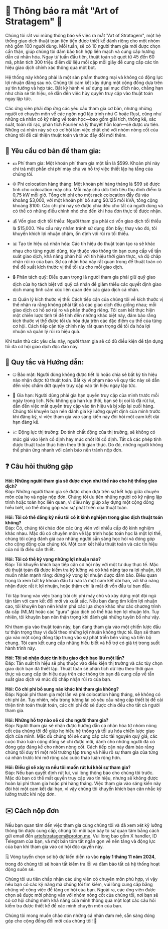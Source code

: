 # 🌟 Thông báo ra mắt "Art of Stratagem" 🌟

Chúng tôi rất vui mừng thông báo về việc ra mắt "Art of Stratagem", một hệ thống giao dịch thuật toán tiên tiến được thiết kế dành riêng cho một nhóm nhỏ gồm 100 người dùng. Mỗi tuần, sẽ có 10 người tham gia mới được chọn cẩn thận, giúp chúng tôi đảm bảo tích hợp liền mạch và cung cấp hướng dẫn cá nhân hóa. Ngay từ tuần đầu tiên, thuật toán sẽ quét từ 45 đến 60 mã, phân tích 300 triệu điểm dữ liệu mỗi cặp mỗi giây để cung cấp các tín hiệu giao dịch chính xác thông qua một bot.

Hệ thống này không phải là một sản phẩm thương mại và không có động lực lợi nhuận đằng sau nó. Chúng tôi cam kết xây dựng một cộng đồng dựa trên sự tin tưởng và hợp tác. Bất kỳ hành vi sử dụng sai mục đích nào, chẳng hạn như chia sẻ tín hiệu, sẽ dẫn đến việc hủy quyền truy cập vào thuật toán ngay lập tức.

Các ứng viên phải đáp ứng các yêu cầu tham gia cơ bản, nhưng những người có chuyên môn về các ngôn ngữ lập trình như C hoặc Rust, cũng như những cá nhân có kỹ năng về toán học—bao gồm giải tích, thống kê, xác suất, toán rời rạc, phân tích Fourier và lý thuyết hỗn loạn—sẽ được ưu tiên. Những cá nhân này sẽ có cơ hội làm việc chặt chẽ với nhóm nòng cốt của chúng tôi để cải thiện thuật toán và thúc đẩy đổi mới thêm.

## 📝 Yêu cầu cơ bản để tham gia:

- 💵 Phí tham gia: Một khoản phí tham gia một lần là $599. Khoản phí này chi trả một phần chi phí máy chủ và hỗ trợ việc thiết lập hạ tầng của chúng tôi.
  
- 🌐 Phí colocation hàng tháng: Một khoản phí hàng tháng là $99 sẽ được tính cho colocation máy chủ. Mỗi máy chủ ước tính tiêu thụ đỉnh điểm là 0,75 kW mỗi giờ. Tổng chi phí cho một rack colocation đầy đủ vào khoảng $3,000, với một khoản phí bổ sung $0.125 mỗi kVA, tổng cộng khoảng $100. Các chi phí này sẽ được chia đều cho tất cả người dùng và có thể có những điều chỉnh nhỏ cho đến khi hóa đơn thực tế được nhận.

- 💰 Vốn giao dịch tối thiểu: Người tham gia phải có vốn giao dịch tối thiểu là $15,000. Yêu cầu này nhằm tránh sử dụng đòn bẩy; thay vào đó, tôi khuyến khích lợi nhuận chậm, ổn định với rủi ro tối thiểu.

- 📊 Tạo tín hiệu cá nhân hóa: Các tín hiệu do thuật toán tạo ra sẽ khác nhau cho từng người dùng, tùy thuộc vào thông tin bạn cung cấp về tần suất giao dịch, khả năng phản hồi với tín hiệu thời gian thực, và độ chấp nhận rủi ro của bạn. Sự cá nhân hóa này rất quan trọng để thuật toán có thể đề xuất kích thước vị thế tối ưu cho mỗi giao dịch.

- 🔒 Phân tách quỹ: Điều quan trọng là người tham gia phải giữ quỹ giao dịch của họ tách biệt với quỹ cá nhân để giảm thiểu các quyết định giao dịch mang tính cảm xúc liên quan đến các giao dịch cá nhân.

- ⚖️ Quản lý kích thước vị thế: Cách tiếp cận của chúng tôi về kích thước vị thế nhận ra rằng không phải tất cả các giao dịch đều giống nhau; mỗi giao dịch có hồ sơ rủi ro và phần thưởng riêng. Tôi cam kết thực hiện một chiến lược tinh tế để tính đến những khác biệt này, đảm bảo rằng kích thước vị thế được tối ưu hóa dựa trên các đặc điểm cụ thể của từng cơ hội. Cách tiếp cận tùy chỉnh này rất quan trọng để tối đa hóa lợi nhuận và quản lý rủi ro hiệu quả.

Khi tuân thủ các yêu cầu này, người tham gia sẽ có đủ điều kiện để tận dụng tối đa cơ hội giao dịch độc đáo này.

## 📜 Quy tắc và Hướng dẫn:

- 🤐 Bảo mật: Người dùng không được tiết lộ hoặc chia sẻ bất kỳ tín hiệu nào nhận được từ thuật toán. Bất kỳ vi phạm nào về quy tắc này sẽ dẫn đến việc chấm dứt quyền truy cập vào tín hiệu ngay lập tức.

- 🔄 Gia hạn: Người dùng phải gia hạn quyền truy cập của mình trước mỗi ngày trong lịch. Nếu không gia hạn kịp thời, bạn sẽ bị coi là đã rút lui, dẫn đến việc mất quyền truy cập vào tín hiệu và bị xếp lại cuối hàng. Chúng tôi khuyên bạn nên đánh giá kỹ lưỡng quyết định của mình trước khi đăng ký, vì việc tham gia vào sáng kiến này đòi hỏi một cam kết dài hạn đáng kể.

- 📈 Động lực thị trường: Do tính chất động của thị trường, sẽ không có mức giá vào lệnh cố định hay mức chốt lời cố định. Tất cả các phép tính được thuật toán thực hiện theo thời gian thực. Do đó, những người không thể phản ứng nhanh với cảnh báo nên tránh nộp đơn.

## ❓ Câu hỏi thường gặp

**Hỏi: Những người tham gia sẽ được chọn như thế nào cho hệ thống giao dịch?**  
Đáp: Những người tham gia sẽ được chọn dựa trên sự kết hợp giữa chuyên môn của họ và ngày nộp đơn. Chúng tôi ưu tiên những người có kỹ năng lập trình hoặc toán học liên quan, vì điều này giúp xây dựng một cộng đồng hiểu biết, có thể đóng góp vào sự phát triển của thuật toán.

**Hỏi: Tôi có thể đăng ký nếu tôi có ít kinh nghiệm trong giao dịch thuật toán không?**  
Đáp: Có, chúng tôi chào đón các ứng viên với nhiều cấp độ kinh nghiệm khác nhau. Mặc dù có chuyên môn về lập trình hoặc toán học là một lợi thế, chúng tôi cũng đánh giá cao những người sẵn sàng học hỏi và đóng góp cho cộng đồng của chúng tôi. Một cam kết hiểu thuật toán và các tín hiệu của nó là điều cần thiết.

**Hỏi: Tôi có thể kỳ vọng những lợi nhuận nào?**  
Đáp: Tôi khuyến khích bạn tiếp cận cơ hội này với một tư duy thực tế. Mặc dù thuật toán đã được kiểm tra kỹ lưỡng và có khả năng tạo ra lợi nhuận, tôi muốn nhấn mạnh rằng: đừng kỳ vọng lợi nhuận được đảm bảo. Điều quan trọng là xem bất kỳ khoản đầu tư nào là một cam kết dài hạn, với khả năng nhận được rất ít lợi nhuận, hoặc thậm chí là mất đi vốn đầu tư ban đầu.

Tôi tập trung vào việc trang trải chi phí máy chủ và xây dựng một đội ngũ tận tâm với cam kết đổi mới và xuất sắc. Nếu bạn đang tìm kiếm lợi nhuận cao, tôi khuyên bạn nên khám phá các lựa chọn khác như các chương trình đa cấp (MLM) hoặc các "guru" giao dịch có thể hứa hẹn lợi nhuận lớn. Tuy nhiên, tôi khuyên bạn nên thận trọng khi đánh giá những tuyên bố như vậy.

Khi tham gia vào thuật toán này, bạn đang tham gia vào một chiến lược đầu tư thận trọng thay vì đuổi theo những lợi nhuận không thực tế. Bạn sẽ tham gia vào một cộng đồng tập trung vào sự phát triển bền vững và tiến bộ chung. Tôi cam kết cung cấp những hiểu biết và hỗ trợ có giá trị trong suốt hành trình này.

**Hỏi: Tôi sẽ nhận được tín hiệu giao dịch bao lâu một lần?**  
Đáp: Tần suất tín hiệu sẽ phụ thuộc vào điều kiện thị trường và các tùy chọn giao dịch bạn đã thiết lập. Thuật toán sẽ phân tích dữ liệu theo thời gian thực và cung cấp tín hiệu dựa trên các thông tin bạn đã cung cấp về tần suất giao dịch và mức độ chấp nhận rủi ro của bạn.

**Hỏi: Có chi phí bổ sung nào khác khi tham gia không?**  
Đáp: Ngoài phí tham gia một lần và phí colocation hàng tháng, sẽ không có chi phí ẩn. Tuy nhiên, nếu trong tương lai có yêu cầu nâng cấp thiết bị để cải thiện tính toán thuật toán, các chi phí đó sẽ được chia đều cho tất cả người tham gia.

**Hỏi: Những hỗ trợ nào sẽ có cho người tham gia?**  
Đáp: Người tham gia sẽ nhận được hướng dẫn cá nhân hóa từ nhóm nòng cốt của chúng tôi để giúp họ hiểu hệ thống và tối ưu hóa chiến lược giao dịch của mình. Mặc dù chúng tôi sẽ cung cấp các tài nguyên quý giá, các cuộc thảo luận cộng đồng sẽ chỉ được mời, dành cho những người đã có đóng góp đáng kể cho nhóm nòng cốt. Cách tiếp cận này đảm bảo rằng chúng tôi duy trì một môi trường tập trung và hiểu rõ sự tham gia của từng cá nhân trước khi mở rộng các cuộc thảo luận rộng hơn.

**Hỏi: Điều gì sẽ xảy ra nếu tôi muốn rút lui khỏi sự tham gia?**  
Đáp: Nếu bạn quyết định rút lui, vui lòng thông báo cho chúng tôi trước. Mặc dù bạn có thể mất quyền truy cập vào tín hiệu, nhưng sẽ không được hoàn lại phí tham gia hoặc phí hàng tháng. Việc tham gia vào sáng kiến này đòi hỏi một cam kết dài hạn, vì vậy chúng tôi khuyến khích bạn cân nhắc kỹ lưỡng trước khi nộp đơn.

## ✉️ Cách nộp đơn

Nếu bạn quan tâm đến việc tham gia cùng chúng tôi và đã xem xét kỹ lưỡng thông tin được cung cấp, chúng tôi mời bạn bày tỏ sự quan tâm bằng cách gửi email đến artofstratagem@proton.me. Vui lòng bao gồm X handler, ID Telegram của bạn, và một bản tóm tắt ngắn gọn về nền tảng và động lực của bạn khi tham gia vào cơ hội độc quyền này.

🗓️ Vòng tuyển chọn sơ bộ dự kiến diễn ra vào **ngày 1 tháng 11 năm 2024**, trong đó chúng tôi sẽ hoàn tất kiểm tra lỗi và đảm bảo tất cả hệ thống hoạt động suôn sẻ.

Chúng tôi ưu tiên chấp nhận các ứng viên có chuyên môn phù hợp, vì vậy nếu bạn có các kỹ năng mà chúng tôi tìm kiếm, vui lòng cung cấp bằng chứng về công việc để tăng cơ hội của bạn. Ngoài ra, các ứng viên được chọn sẽ được mời phỏng vấn với nhóm nòng cốt của chúng tôi, nơi bạn sẽ có cơ hội chứng minh khả năng của mình thông qua một loạt các câu hỏi kiểm tra được thiết kế để xác minh chuyên môn của bạn.

Chúng tôi mong muốn chào đón những cá nhân đam mê, sẵn sàng đóng góp cho cộng đồng đổi mới của chúng tôi! 🌟
